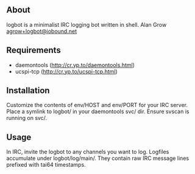 About
-----
logbot is a minimalist IRC logging bot written in shell.
Alan Grow <agrow+logbot@iobound.net>

Requirements
------------
* daemontools (http://cr.yp.to/daemontools.html)
* ucspi-tcp (http://cr.yp.to/ucspi-tcp.html)

Installation
------------
Customize the contents of env/HOST and env/PORT for your IRC server.
Place a symlink to logbot/ in your daemontools svc/ dir.
Ensure svscan is running on svc/.

Usage
-----
In IRC, invite the logbot to any channels you want to log.
Logfiles accumulate under logbot/log/main/.
They contain raw IRC message lines prefixed with tai64 timestamps.

